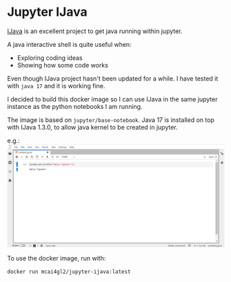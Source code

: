 Jupyter IJava
=============

[IJava](https://github.com/SpencerPark/IJava) is an excellent project to get java running within jupyter.

A java interactive shell is quite useful when:
- Exploring coding ideas
- Showing how some code works

Even though IJava project hasn't been updated for a while. I have tested it with `java 17` and it is working fine.

I decided to build this docker image so I can use IJava in the same jupyter instance as the python notebooks I am running.

The image is based on `jupyter/base-notebook`. Java 17 is installed on top with IJava 1.3.0, to allow java kernel to be created in jupyter.

e.g.:
![IJava Example](IJava.png)

To use the docker image, run with:
```
docker run mcai4gl2/jupyter-ijava:latest
```
